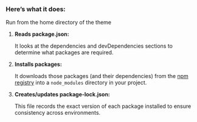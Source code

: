 ### **Here’s what it does:**

Run from the home directory of the theme

1. **Reads package.json:**
    
    It looks at the dependencies and devDependencies sections to determine what packages are required.
    
2. **Installs packages:**
    
    It downloads those packages (and their dependencies) from the [npm registry](https://www.npmjs.com) into a `node_modules` directory in your project.
    
3. **Creates/updates package-lock.json:**
    
    This file records the exact version of each package installed to ensure consistency across environments.
